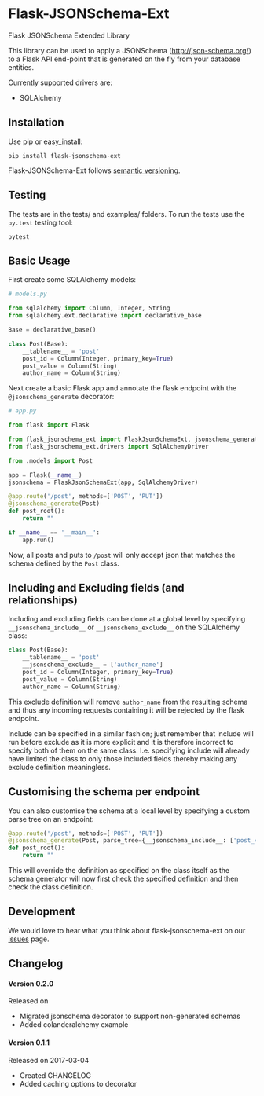# Flask-JSONSchema-Ext
Flask JSONSchema Extended Library

This library can be used to apply a JSONSchema (http://json-schema.org/) to a Flask API end-point that is generated on the fly from your database entities.

Currently supported drivers are:

* SQLAlchemy

## Installation

Use pip or easy_install:

`pip install flask-jsonschema-ext`

Flask-JSONSchema-Ext follows [semantic versioning](http://semver.org/).

## Testing

The tests are in the tests/ and examples/ folders.
To run the tests use the `py.test` testing tool:

`pytest`

## Basic Usage

First create some SQLAlchemy models:

```python
# models.py

from sqlalchemy import Column, Integer, String
from sqlalchemy.ext.declarative import declarative_base

Base = declarative_base()

class Post(Base):
    __tablename__ = 'post'
    post_id = Column(Integer, primary_key=True)
    post_value = Column(String)
    author_name = Column(String)
```

Next create a basic Flask app and annotate the flask endpoint with the `@jsonschema_generate` decorator:

```python
# app.py

from flask import Flask

from flask_jsonschema_ext import FlaskJsonSchemaExt, jsonschema_generate
from flask_jsonschema_ext.drivers import SqlAlchemyDriver

from .models import Post

app = Flask(__name__)
jsonschema = FlaskJsonSchemaExt(app, SqlAlchemyDriver)

@app.route('/post', methods=['POST', 'PUT'])
@jsonschema_generate(Post)
def post_root():
    return ""

if __name__ == '__main__':
    app.run()
```

Now, all posts and puts to `/post` will only accept json that matches the schema defined by the `Post` class. 

## Including and Excluding fields (and relationships)

Including and excluding fields can be done at a global level by specifying `__jsonschema_include__` or `__jsonschema_exclude__` on the SQLAlchemy class:

```python
class Post(Base):
    __tablename__ = 'post'
    __jsonschema_exclude__ = ['author_name']
    post_id = Column(Integer, primary_key=True)
    post_value = Column(String)
    author_name = Column(String)
```

This exclude definition will remove `author_name` from the resulting schema and thus any incoming requests containing it will be rejected by the flask endpoint.

Include can be specified in a similar fashion; just remember that include will run before exclude as it is more explicit and it is therefore incorrect to specify both of them on the same class.  I.e. specifying include will already have limited the class to only those included fields thereby making any exclude definition meaningless.

## Customising the schema per endpoint

You can also customise the schema at a local level by specifying a custom parse tree on an endpoint:

```python
@app.route('/post', methods=['POST', 'PUT'])
@jsonschema_generate(Post, parse_tree={__jsonschema_include__: ['post_value', 'author_name']})
def post_root():
    return ""
```

This will override the definition as specified on the class itself as the schema generator will now first check the specified definition and then check the class definition. 

## Development

We would love to hear what you think about flask-jsonschema-ext on our [issues](https://github.com/rachekalmir/flask-jsonschema-ext/issues) page.

## Changelog

#### Version 0.2.0

Released on 

- Migrated jsonschema decorator to support non-generated schemas
- Added colanderalchemy example


#### Version 0.1.1

Released on 2017-03-04

- Created CHANGELOG
- Added caching options to decorator
